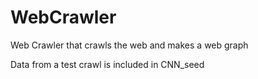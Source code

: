 # WebCrawler

Web Crawler that crawls the web and makes a web graph

Data from a test crawl is included in CNN_seed
